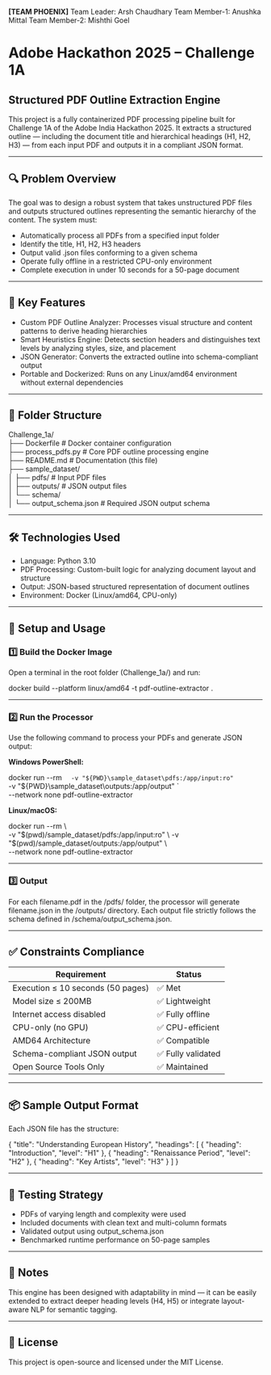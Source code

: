**[TEAM PHOENIX]**
Team Leader: Arsh Chaudhary
Team Member-1: Anushka Mittal
Team Member-2: Mishthi Goel 


# Adobe Hackathon 2025 – Challenge 1A  
## Structured PDF Outline Extraction Engine

This project is a fully containerized PDF processing pipeline built for Challenge 1A of the Adobe India Hackathon 2025. It extracts a structured outline — including the document title and hierarchical headings (H1, H2, H3) — from each input PDF and outputs it in a compliant JSON format.

---

## 🔍 Problem Overview

The goal was to design a robust system that takes unstructured PDF files and outputs structured outlines representing the semantic hierarchy of the content. The system must:
- Automatically process all PDFs from a specified input folder
- Identify the title, H1, H2, H3 headers
- Output valid .json files conforming to a given schema
- Operate fully offline in a restricted CPU-only environment
- Complete execution in under 10 seconds for a 50-page document

---

## 🧠 Key Features

- Custom PDF Outline Analyzer: Processes visual structure and content patterns to derive heading hierarchies
- Smart Heuristics Engine: Detects section headers and distinguishes text levels by analyzing styles, size, and placement
- JSON Generator: Converts the extracted outline into schema-compliant output
- Portable and Dockerized: Runs on any Linux/amd64 environment without external dependencies

---

## 📁 Folder Structure

Challenge_1a/  
├── Dockerfile                   # Docker container configuration  
├── process_pdfs.py             # Core PDF outline processing engine  
├── README.md                   # Documentation (this file)  
├── sample_dataset/  
│   ├── pdfs/                   # Input PDF files  
│   ├── outputs/                # JSON output files  
│   └── schema/  
│       └── output_schema.json  # Required JSON output schema

---

## 🛠️ Technologies Used

- Language: Python 3.10  
- PDF Processing: Custom-built logic for analyzing document layout and structure  
- Output: JSON-based structured representation of document outlines  
- Environment: Docker (Linux/amd64, CPU-only)

---

## 🚀 Setup and Usage

### 1️⃣ Build the Docker Image

Open a terminal in the root folder (Challenge_1a/) and run:

docker build --platform linux/amd64 -t pdf-outline-extractor .

---

### 2️⃣ Run the Processor

Use the following command to process your PDFs and generate JSON output:

**Windows PowerShell:**

docker run --rm `  
  -v "${PWD}\sample_dataset\pdfs:/app/input:ro" `  
  -v "${PWD}\sample_dataset\outputs:/app/output" `  
  --network none pdf-outline-extractor

**Linux/macOS:**

docker run --rm \  
  -v "$(pwd)/sample_dataset/pdfs:/app/input:ro" \  
  -v "$(pwd)/sample_dataset/outputs:/app/output" \  
  --network none pdf-outline-extractor

---

### 3️⃣ Output

For each filename.pdf in the /pdfs/ folder, the processor will generate filename.json in the /outputs/ directory. Each output file strictly follows the schema defined in /schema/output_schema.json.

---

## ✅ Constraints Compliance

| Requirement                       | Status            |
|----------------------------------|-------------------|
| Execution ≤ 10 seconds (50 pages)| ✅ Met             |
| Model size ≤ 200MB               | ✅ Lightweight     |
| Internet access disabled         | ✅ Fully offline   |
| CPU-only (no GPU)                | ✅ CPU-efficient   |
| AMD64 Architecture               | ✅ Compatible      |
| Schema-compliant JSON output     | ✅ Fully validated |
| Open Source Tools Only           | ✅ Maintained      |

---

## 📦 Sample Output Format

Each JSON file has the structure:

{
  "title": "Understanding European History",
  "headings": [
    {
      "heading": "Introduction",
      "level": "H1"
    },
    {
      "heading": "Renaissance Period",
      "level": "H2"
    },
    {
      "heading": "Key Artists",
      "level": "H3"
    }
  ]
}

---

## 🧪 Testing Strategy

- PDFs of varying length and complexity were used  
- Included documents with clean text and multi-column formats  
- Validated output using output_schema.json  
- Benchmarked runtime performance on 50-page samples

---

## 📌 Notes

This engine has been designed with adaptability in mind — it can be easily extended to extract deeper heading levels (H4, H5) or integrate layout-aware NLP for semantic tagging.

---

## 📃 License

This project is open-source and licensed under the MIT License.
